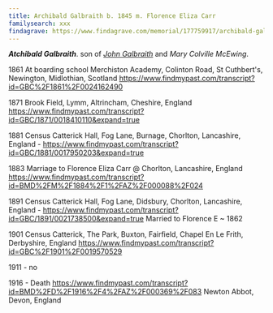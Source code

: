 ```yaml
---
title: Archibald Galbraith b. 1845 m. Florence Eliza Carr
familysearch: xxx
findagrave: https://www.findagrave.com/memorial/177759917/archibald-galbraith
---
```

***Atchibald Galbraith***. son of *[John Galbraith](galbraith-john-1809.md)* and *Mary Colville McEwing*.



1861 At boarding school Merchiston Academy, Colinton Road, St Cuthbert's, Newington, Midlothian, Scotland  https://www.findmypast.com/transcript?id=GBC%2F1861%2F0024162490

1871 Brook Field, Lymm, Altrincham, Cheshire, England  https://www.findmypast.com/transcript?id=GBC/1871/0018410110&expand=true

1881 Census Catterick Hall, Fog Lane, Burnage, Chorlton, Lancashire, England - https://www.findmypast.com/transcript?id=GBC/1881/0017950203&expand=true

1883 Marriage to Florence Eliza Carr @ Chorlton, Lancashire, England https://www.findmypast.com/transcript?id=BMD%2FM%2F1884%2F1%2FAZ%2F000088%2F024

1891 Census Catterick Hall, Fog Lane, Didsbury, Chorlton, Lancashire, England - https://www.findmypast.com/transcript?id=GBC/1891/0021738500&expand=true
  Married to Florence E ~ 1862
  
1901 Census Catterick, The Park, Buxton, Fairfield, Chapel En Le Frith, Derbyshire, England https://www.findmypast.com/transcript?id=GBC%2F1901%2F0019570529

1911 - no

1916 - Death https://www.findmypast.com/transcript?id=BMD%2FD%2F1916%2F4%2FAZ%2F000369%2F083 Newton Abbot, Devon, England
